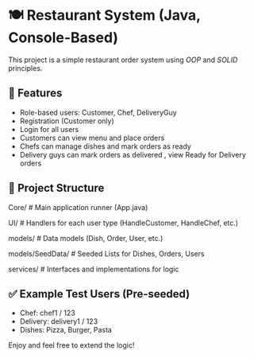 # 🍽️ Restaurant System (Java, Console-Based)

This project is a simple restaurant order system using *OOP* and *SOLID* principles.

## 🚀 Features
- Role-based users: Customer, Chef, DeliveryGuy
- Registration (Customer only)
- Login for all users
- Customers can view menu and place orders
- Chefs can manage dishes and mark orders as ready
- Delivery guys can mark orders as delivered , view Ready for Delivery orders

## 📂 Project Structure

Core/             # Main application runner (App.java)

UI/               # Handlers for each user type (HandleCustomer, HandleChef, etc.)

models/           # Data models (Dish, Order, User, etc.)

models/SeedData/  # Seeded Lists for Dishes, Orders, Users

services/         # Interfaces and implementations for logic



## ✅ Example Test Users (Pre-seeded)
- Chef: chef1 / 123
- Delivery: delivery1 / 123
- Dishes: Pizza, Burger, Pasta

Enjoy and feel free to extend the logic!
